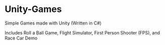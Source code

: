 # Unity-Games
Simple Games made with Unity (Written in C#)

Includes Roll a Ball Game, Flight Simulator, First Person Shooter (FPS), and Race Car Demo
